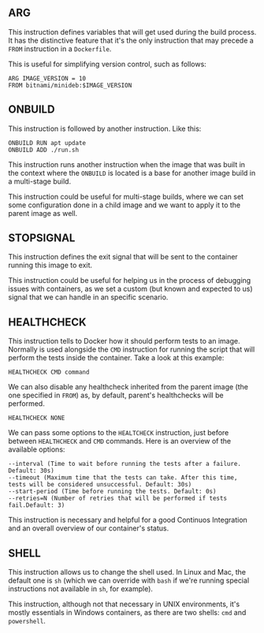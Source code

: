 ## ARG

This instruction defines variables that will get used during the build process. It has the distinctive feature that it's the only instruction
that may precede a ``FROM`` instruction in a ``Dockerfile``.

This is useful for simplifying version control, such as follows:

```
ARG IMAGE_VERSION = 10
FROM bitnami/minideb:$IMAGE_VERSION
```

## ONBUILD

This instruction is followed by another instruction. Like this:

```
ONBUILD RUN apt update
ONBUILD ADD ./run.sh
```

This instruction runs another instruction when the image that was built in the context where the ``ONBUILD`` is located is a base for
another image build in a multi-stage build.

This instruction could be useful for multi-stage builds, where we can set some configuration done in a child image and we want
to apply it to the parent image as well.

## STOPSIGNAL

This instruction defines the exit signal that will be sent to the container running this image to exit.

This instruction could be useful for helping us in the process of debugging issues with containers, as we set a custom (but known and expected to us) signal that we can handle
in an specific scenario.

## HEALTHCHECK

This instruction tells to Docker how it should perform tests to an image. Normally is used alongside the ``CMD`` instruction for running the script that will perform the tests inside the container. Take a look at this example:

``HEALTHCHECK CMD command``

We can also disable any healthcheck inherited
from the parent image (the one specified in ``FROM``) as, by default, parent's healthchecks
will be performed.

``HEALTHCHECK NONE``

We can pass some options to the ``HEALTCHECK`` instruction, just before between ``HEALTHCHECK`` and ``CMD`` commands. 
Here is an overview of the available options:

```
--interval (Time to wait before running the tests after a failure. Default: 30s)
--timeout (Maximum time that the tests can take. After this time, tests will be considered unsuccessful. Default: 30s)
--start-period (Time before running the tests. Default: 0s)
--retries=N (Number of retries that will be performed if tests fail.Default: 3)
```

This instruction is necessary and helpful for a good Continuos Integration and an overall overview of our container's status.

## SHELL

This instruction allows us to change the shell used. In Linux and Mac, the default one is ``sh`` (which we can override with ``bash`` if we're running special instructions not available in ``sh``, for example).

This instruction, although not that necessary in UNIX environments, it's mostly essentials in Windows containers, as there are two shells: ``cmd`` and ``powershell``.

